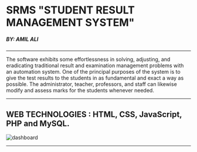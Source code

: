 # SRMS "STUDENT RESULT MANAGEMENT SYSTEM"
##### BY: AMIL ALI

--------------------------------------------------------------------------------------------------------------------------------------------------------------------------


The software exhibits some effortlessness in solving, adjusting, and eradicating traditional result and examination management problems with an automation system. One of the principal purposes of the system is to give the test results to the students in as fundamental and exact a way as possible. The administrator, teacher, professors, and staff can likewise modify and assess marks for the students whenever needed.



--------------------------------------------------------------------------------------------------------------------------------------------------------------------------



## WEB TECHNOLOGIES : HTML, CSS, JavaScript, PHP and MySQL.


![dashboard](https://user-images.githubusercontent.com/66510886/180639989-6eac980d-a4cc-4a5f-a144-153058a863ba.png)


--------------------------------------------------------------------------------------------------------------------------------------------------------------------------
